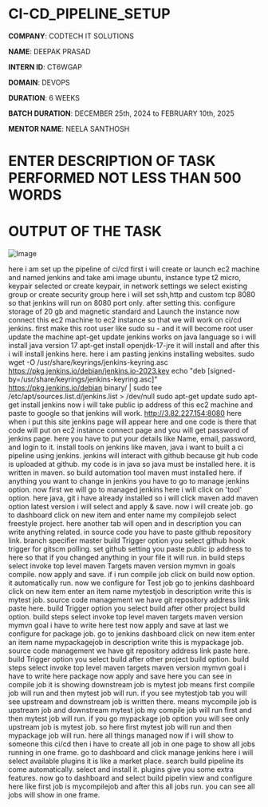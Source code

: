 # CI-CD_PIPELINE_SETUP

**COMPANY**: CODTECH IT SOLUTIONS

**NAME**: DEEPAK PRASAD

**INTERN ID**: CT6WGAP

**DOMAIN**: DEVOPS

**DURATION**: 6 WEEKS

**BATCH DURATION**: DECEMBER 25th, 2024 to FEBRUARY 10th, 2025

**MENTOR NAME**: NEELA SANTHOSH

# ENTER DESCRIPTION OF TASK PERFORMED NOT LESS THAN 500 WORDS

# OUTPUT OF THE TASK
![Image](https://github.com/user-attachments/assets/c9712335-d090-4a4c-a707-d06d2aa01758)

here i am set up the pipeline of ci/cd 
first i will create or launch ec2 machine and named jenkins and take ami image ubuntu, instance type t2 micro, 
keypair selected or create keypair, in network settings we select existing group or create security group 
here i will set ssh,http and custom tcp 8080 so that jenkins will run on 8080 port only. after setting this.
configure storage of 20 gb and magnetic standard and
Launch the instance
now connect this ec2 machine to ec2 instance so that we will work on ci/cd jenkins.
first make this root user like sudo su - and it will become root user
update the machine apt-get update 
jenkins works on java language so i will install java version 17
apt-get install openjdk-17-jre it will install and after this i will install jenkins here.
here i am pasting jenkins installing websites.
sudo wget -O /usr/share/keyrings/jenkins-keyring.asc \
  https://pkg.jenkins.io/debian/jenkins.io-2023.key
echo "deb [signed-by=/usr/share/keyrings/jenkins-keyring.asc]" \
  https://pkg.jenkins.io/debian binary/ | sudo tee \
  /etc/apt/sources.list.d/jenkins.list > /dev/null
sudo apt-get update
sudo apt-get install jenkins
now i will take public ip address of this ec2 machine and paste to google so that jenkins will work.
http://3.82.227.154:8080 here when i put this site jenkins page will appear here and one code is there
that code will put on ec2 instance connect page and you will get password of jenkins page. 
here you have to put your details like Name, email, password, and login to it.
install tools on jenkins like maven, java
i want to built a ci pipeline using jenkins. jenkins will interact with github because git hub code is uploaded
at github. my code is in java so java must be installed here. it is written in maven.
so build automation tool maven must installed here.
if anything you want to change in jenkins you have to go to manage jenkins option.
now first we will go to managed jenkins here i will click on 'tool' option.
here java, git i have already installed so i will click maven add maven option
latest version i will select and apply & save.
now i will create job.
go to dashboard click on new item and enter name my compilejob select freestyle project.
here another tab will open and in description you can write anything related.
in source code you have to paste github repository link.
branch specifier master
build Trigger option you select github hook trigger for gitscm polling. 
set github setting you paste public ip address to here so that if you changed anything in your file
it will run.
in build steps select invoke top level maven Targets maven version mymvn in goals compile.
now apply and save. if i run compile job click on build now option. it automatically run.
now we configure for Test job
go to jenkins dashboard
click on new item
enter an item name mytestjob
in description write this is mytest job.
source code management we have git repository address link paste here.
build Trigger option you select build after other project build option.
build steps select invoke top level maven targets
maven version mymvn
goal i have to write here test
now apply and save
at last we configure for package job.
go to jenkins dashboard
click on new item
enter an item name mypackagejob
in description write this is mypackage job.
source code management we have git repository address link paste here.
build Trigger option you select build after other project build option.
build steps select invoke top level maven targets
maven version mymvn
goal i have to write here package
now apply and save
here you can see in compile job it is showing downstream job is mytest job means first compile job will run 
and then mytest job will run.
if you see mytestjob tab you will see upstream and downstream job is written there. means mycompile job is upstream job and downstream mytest job
my compile job will run first and then mytest job will run.
if you go mypackage job option you will see only upstream job is mytest job. so here first mytest job will run 
and then mypackage job will run.
here all things managed now if i will show to someone this ci/cd then i have to create all job in one page
to show all jobs running in one frame.
go to dashboard and click manage jenkins
here i will select available plugins it is like a market place.
search build pipeline its come automatically.
select and install it. plugins give you some extra features.
now go to dashboard and select build pipelin view and configure here like first job is mycompilejob
and after this all jobs run.
you can see all jobs will show in one frame.
